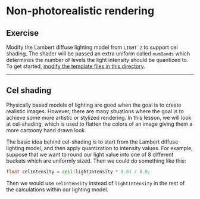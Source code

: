 # Non-photorealistic rendering

## Exercise

Modify the Lambert diffuse lighting model from `LIGHT 2` to support cel shading.  The shader will be passed an extra uniform called `numBands` which determines the number of levels the light intensity should be quantized to.  To get started, <a href="/open/npr-1" target="_blank">modify the template files in this directory</a>.

***

## Cel shading

Physically based models of lighting are good when the goal is to create realistic images. However, there are many situations where the goal is to achieve some more artistic or stylized rendering. In this lesson, we will look at cel-shading, which is used to flatten the colors of an image giving them a more cartoony hand drawn look.

The basic idea behind cel-shading is to start from the Lambert diffuse lighting model, and then apply quantization to intensity values.  For example, suppose that we want to round our light value into one of 8 different buckets which are uniformly sized.  Then we could do something like this:

```glsl
float celIntensity = ceil(lightIntensity * 8.0) / 8.0;
```

Then we would use `celIntensity` instead of `lightIntensity` in the rest of the calculations within our lighting model.
